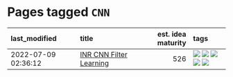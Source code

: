 # Pages tagged `CNN`

|last_modified|title|est. idea maturity|tags
|:---|:---|---:|:---|
|2022-07-09 02:36:12|[INR CNN Filter Learning](../INR_CNN_filter_learning.md)|526|[![](https://img.shields.io/badge/tag-CNN-e54ba1)](../tags/CNN.md) [![](https://img.shields.io/badge/tag-INR-426a5f)](../tags/INR.md) [![](https://img.shields.io/badge/tag-deep_learning-e3b2c7)](../tags/deep_learning.md) [![](https://img.shields.io/badge/tag-experimental-aa21fc)](../tags/experimental.md) [![](https://img.shields.io/badge/tag-filter_learning-dafbc7)](../tags/filter_learning.md)|